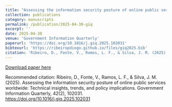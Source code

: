 ```yaml
---
title: "Assessing the information security posture of online public services worldwide: Technical insights, trends, and policy implications"
collection: publications
category: manuscripts
permalink: /publication/2025-04-30-giq
excerpt: ''
date: 2025-04-30
venue: 'Government Information Quarterly'
paperurl: 'https://doi.org/10.1016/j.giq.2025.102031'
bibtexurl: 'https://ribeiropdiogo.github.io/files/giq2025.bib'
citation: 'Ribeiro, D., Fonte, V., Ramos, L. F., & Silva, J. M. (2025). Assessing the information security posture of online public services worldwide: Technical insights, trends, and policy implications. Government Information Quarterly, 42(2), 102031. https://doi.org/10.1016/j.giq.2025.102031'
---
```


[Download paper here](https://doi.org/10.1016/j.giq.2025.102031)

Recommended citation: Ribeiro, D., Fonte, V., Ramos, L. F., & Silva, J. M. (2025). Assessing the information security posture of online public services worldwide: Technical insights, trends, and policy implications. Government Information Quarterly, 42(2), 102031. https://doi.org/10.1016/j.giq.2025.102031
